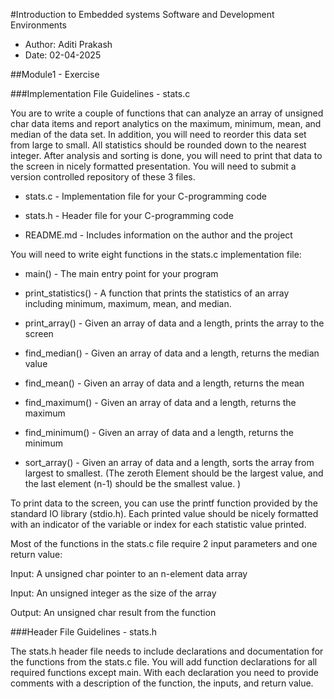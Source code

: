 #Introduction to Embedded systems Software and Development Environments

- Author: Aditi Prakash
- Date: 02-04-2025

##Module1 - Exercise

###Implementation File Guidelines - stats.c

You are to write a couple of functions that can analyze an array of unsigned char data items and report analytics on the maximum, minimum, mean, and median of the data set. In addition, you will need to reorder this data set from large to small. All statistics should be rounded down to the nearest integer. After analysis and sorting is done, you will need to print that data to the screen in nicely formatted presentation. You will need to submit a version controlled repository of these 3 files.

- stats.c - Implementation file for your C-programming code

- stats.h -  Header file for your C-programming code

- README.md -  Includes information on the author and the project

You will need to write eight functions in the stats.c implementation file:

- main() - The main entry point for your program

- print_statistics() - A function that prints the statistics of an array including minimum, maximum, mean, and median.

- print_array() -  Given an array of data and a length, prints the array to the screen

- find_median() - Given an array of data and a length, returns the median value

- find_mean() -  Given an array of data and a length, returns the mean

- find_maximum() -  Given an array of data and a length, returns the maximum

- find_minimum() -  Given an array of data and a length, returns the minimum

- sort_array() - Given an array of data and a length, sorts the array from largest to smallest.  (The zeroth Element should be the largest value, and the last element (n-1) should be the smallest value. )

To print data to the screen, you can use the printf function provided by the standard IO library (stdio.h). Each printed value should be nicely formatted with an indicator of the variable or index for each statistic value printed. 

Most of the functions in the stats.c file require 2 input parameters and one return value:

Input: A unsigned char pointer to an n-element data array

Input: An unsigned integer as the size of the array

Output: An unsigned char result from the function

###Header File Guidelines - stats.h

The stats.h header file needs to include declarations and documentation for the functions from the stats.c file. You will add function declarations for all required functions except main. With each declaration you need to provide comments with a description of the function, the inputs, and return value.
